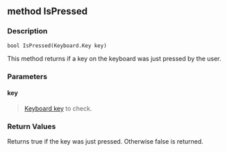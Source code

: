 ## method IsPressed ##

### Description ###
	bool IsPressed(Keyboard.Key key)
This method returns if a key on the keyboard was just pressed by the user.

### Parameters ###
#### key ####
>[Keyboard key](/IO/Keyboard/Key) to check.

### Return Values ###
Returns true if the key was just pressed. Otherwise false is returned.